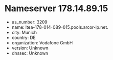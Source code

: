# Nameserver 178.14.89.15

* as_number: 3209
* name: ltea-178-014-089-015.pools.arcor-ip.net.
* city: Munich
* country: DE
* organization: Vodafone GmbH
* version: Unknown
* dnssec: Unknown
